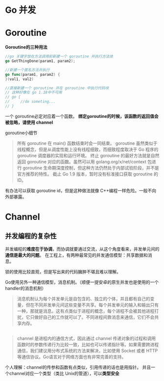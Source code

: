# Go 并发

# Goroutine
**Goroutine的三种用法**
```go
//go 关键字放在方法调用前新建一个 goroutine 并执行方法体
go GetThingDone(param1, param2);

//新建一个匿名方法并执行
go func(param1, param2) {
}(val1, val2)

//直接新建一个 goroutine 并在 goroutine 中执行代码块
// 这种好像在 go 1.18中不可用
// go {
//     //do someting...
// }
```

一个 goroutine必定对应着一个函数。
**绑定goroutine的时候，该函数的返回值会被忽略，请使用 channel**

goroutine小细节
> 所有 goroutine 在 main() 函数结束时会一同结束。
goroutine 虽然类似于线程概念，但是从调度性能上没有线程细致，而细致程度取决于 Go 程序的 goroutine 调度器的实现和运行环境。
终止 goroutine 的最好方法就是自然返回 goroutine 对应的函数。虽然可以用 golang.org/x/net/context 包进行 goroutine 生命期深度控制，但这种方法仍然处于内部试验阶段，并不是官方推荐的特性。
截止 Go 1.9 版本，暂时没有标准接口获取 goroutine 的 ID。

有办法可以获取 goroutine id，但是这种做法就像 C++编程一样危险。一般不向外部暴露。



# Channel
## 并发编程的复杂性
并发编程的**难度在于协调**，而协调就要通过交流，从这个角度看来，并发单元间的**通信是最大的问题**。
在工程上，有两种最常见的并发通信模型：共享数据和消息。

锁的使用比较直观，但是写出来的代码臃肿不堪且难以理解。

Go使用另外一种通信模型，消息机制。（顺便一提安卓的原生并发也是使用的一个handler的消息机制）
> 消息机制认为每个并发单元是自包含的、独立的个体，并且都有自己的变量，但在不同并发单元间这些变量不共享。每个并发单元的输入和输出只有一种，那就是消息。这有点类似于进程的概念，每个进程不会被其他进程打扰，它只做好自己的工作就可以了。不同进程间靠消息来通信，它们不会共享内存。


## 
> channel 是进程内的通信方式，因此通过 channel 传递对象的过程和调用函数时的参数传递行为比较一致，比如也可以传递指针等。如果需要跨进程通信，我们建议用分布式系统的方法来解决，比如使用 Socket 或者 HTTP 等通信协议。Go语言对于网络方面也有非常完善的支持。

个人理解：channel的传参和函数有点类似，引用传递的话也是用指针。
并且一个channel对应一个类型（类比 Unix的管道），可以**类型安全**

